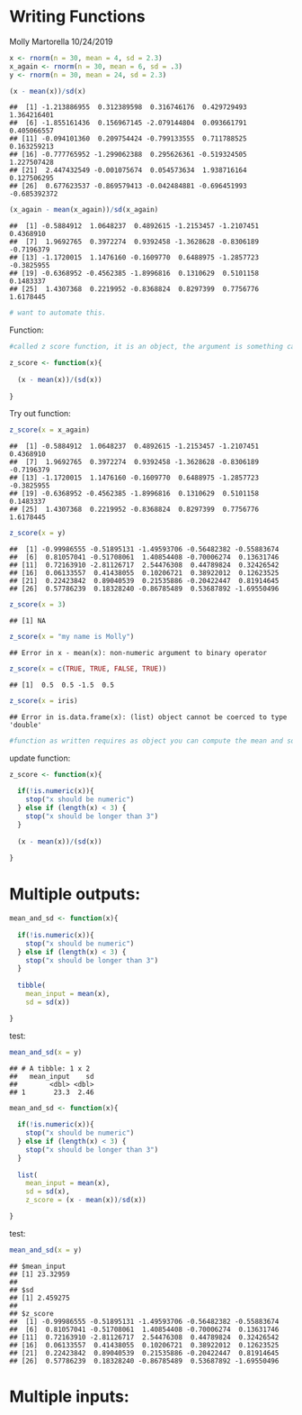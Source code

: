 Writing Functions
================
Molly Martorella
10/24/2019

``` r
x <- rnorm(n = 30, mean = 4, sd = 2.3)
x_again <- rnorm(n = 30, mean = 6, sd = .3)
y <- rnorm(n = 30, mean = 24, sd = 2.3)

(x - mean(x))/sd(x)
```

    ##  [1] -1.213886955  0.312389598  0.316746176  0.429729493  1.364216401
    ##  [6] -1.855161436  0.156967145 -2.079144804  0.093661791  0.405066557
    ## [11] -0.094101360  0.209754424 -0.799133555  0.711788525  0.163259213
    ## [16] -0.777765952 -1.299062388  0.295626361 -0.519324505  1.227507428
    ## [21]  2.447432549 -0.001075674  0.054573634  1.938716164  0.127506295
    ## [26]  0.677623537 -0.869579413 -0.042484881 -0.696451993 -0.685392372

``` r
(x_again - mean(x_again))/sd(x_again)
```

    ##  [1] -0.5884912  1.0648237  0.4892615 -1.2153457 -1.2107451  0.4368910
    ##  [7]  1.9692765  0.3972274  0.9392458 -1.3628628 -0.8306189 -0.7196379
    ## [13] -1.1720015  1.1476160 -0.1609770  0.6488975 -1.2857723 -0.3825955
    ## [19] -0.6368952 -0.4562385 -1.8996816  0.1310629  0.5101158  0.1483337
    ## [25]  1.4307368  0.2219952 -0.8368824  0.8297399  0.7756776  1.6178445

``` r
# want to automate this.
```

Function:

``` r
#called z score function, it is an object, the argument is something called x.

z_score <- function(x){
  
  (x - mean(x))/(sd(x))
  
}
```

Try out
    function:

``` r
z_score(x = x_again)
```

    ##  [1] -0.5884912  1.0648237  0.4892615 -1.2153457 -1.2107451  0.4368910
    ##  [7]  1.9692765  0.3972274  0.9392458 -1.3628628 -0.8306189 -0.7196379
    ## [13] -1.1720015  1.1476160 -0.1609770  0.6488975 -1.2857723 -0.3825955
    ## [19] -0.6368952 -0.4562385 -1.8996816  0.1310629  0.5101158  0.1483337
    ## [25]  1.4307368  0.2219952 -0.8368824  0.8297399  0.7756776  1.6178445

``` r
z_score(x = y)
```

    ##  [1] -0.99986555 -0.51895131 -1.49593706 -0.56482382 -0.55883674
    ##  [6]  0.81057041 -0.51708061  1.40854408 -0.70006274  0.13631746
    ## [11]  0.72163910 -2.81126717  2.54476308  0.44789824  0.32426542
    ## [16]  0.06133557  0.41438055  0.10206721  0.38922012  0.12623525
    ## [21]  0.22423842  0.89040539  0.21535886 -0.20422447  0.81914645
    ## [26]  0.57786239  0.18328240 -0.86785489  0.53687892 -1.69550496

``` r
z_score(x = 3)
```

    ## [1] NA

``` r
z_score(x = "my name is Molly")
```

    ## Error in x - mean(x): non-numeric argument to binary operator

``` r
z_score(x = c(TRUE, TRUE, FALSE, TRUE))
```

    ## [1]  0.5  0.5 -1.5  0.5

``` r
z_score(x = iris)
```

    ## Error in is.data.frame(x): (list) object cannot be coerced to type 'double'

``` r
#function as written requires as object you can compute the mean and sd.
```

update function:

``` r
z_score <- function(x){
  
  if(!is.numeric(x)){
    stop("x should be numeric")
  } else if (length(x) < 3) {
    stop("x should be longer than 3")
  }
  
  (x - mean(x))/(sd(x))
  
}
```

# Multiple outputs:

``` r
mean_and_sd <- function(x){
  
  if(!is.numeric(x)){
    stop("x should be numeric")
  } else if (length(x) < 3) {
    stop("x should be longer than 3")
  }
  
  tibble(
    mean_input = mean(x),
    sd = sd(x))

}
```

test:

``` r
mean_and_sd(x = y)
```

    ## # A tibble: 1 x 2
    ##   mean_input    sd
    ##        <dbl> <dbl>
    ## 1       23.3  2.46

``` r
mean_and_sd <- function(x){
  
  if(!is.numeric(x)){
    stop("x should be numeric")
  } else if (length(x) < 3) {
    stop("x should be longer than 3")
  }
  
  list(
    mean_input = mean(x),
    sd = sd(x),
    z_score = (x - mean(x))/sd(x))

}
```

test:

``` r
mean_and_sd(x = y)
```

    ## $mean_input
    ## [1] 23.32959
    ## 
    ## $sd
    ## [1] 2.459275
    ## 
    ## $z_score
    ##  [1] -0.99986555 -0.51895131 -1.49593706 -0.56482382 -0.55883674
    ##  [6]  0.81057041 -0.51708061  1.40854408 -0.70006274  0.13631746
    ## [11]  0.72163910 -2.81126717  2.54476308  0.44789824  0.32426542
    ## [16]  0.06133557  0.41438055  0.10206721  0.38922012  0.12623525
    ## [21]  0.22423842  0.89040539  0.21535886 -0.20422447  0.81914645
    ## [26]  0.57786239  0.18328240 -0.86785489  0.53687892 -1.69550496

# Multiple inputs:
